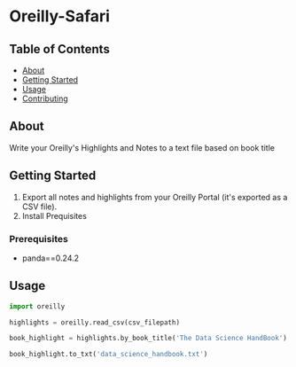 # Oreilly-Safari

## Table of Contents

- [About](#about)
- [Getting Started](#getting_started)
- [Usage](#usage)
- [Contributing](../CONTRIBUTING.md)

## About <a name = "about"></a>

Write your Oreilly's Highlights and Notes to a text file based on book title

## Getting Started <a name = "getting_started"></a>

1) Export all notes and highlights from your Oreilly Portal (it's exported as a CSV file).
2) Install Prequisites

### Prerequisites

- panda==0.24.2

## Usage <a name = "usage"></a>

```python
import oreilly

highlights = oreilly.read_csv(csv_filepath)

book_highlight = highlights.by_book_title('The Data Science HandBook')

book_highlight.to_txt('data_science_handbook.txt')
```
